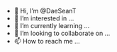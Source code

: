- 👋 Hi, I’m @DaeSeanT
- 👀 I’m interested in ...
- 🌱 I’m currently learning ...
- 💞️ I’m looking to collaborate on ...
- 📫 How to reach me ...

<!---
DaeSeanT/DaeSeanT is a ✨ special ✨ repository because its `README.md` (this file) appears on your GitHub profile.
You can click the Preview link to take a look at your changes.
--->
